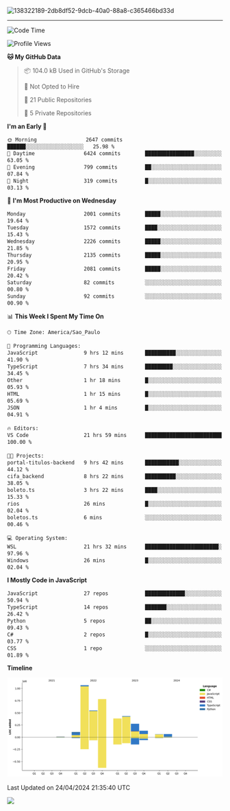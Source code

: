 
![138322189-2db8df52-9dcb-40a0-88a8-c365466bd33d](https://user-images.githubusercontent.com/89656623/214648213-d698ffe7-0c15-4728-8ac0-3e241011cc78.gif)

---

<!--START_SECTION:waka-->
![Code Time](http://img.shields.io/badge/Code%20Time-70%20hrs%2016%20mins-blue)

![Profile Views](http://img.shields.io/badge/Profile%20Views-11-blue)

**🐱 My GitHub Data** 

> 📦 104.0 kB Used in GitHub's Storage 
 > 
> 🚫 Not Opted to Hire
 > 
> 📜 21 Public Repositories 
 > 
> 🔑 5 Private Repositories 
 > 
**I'm an Early 🐤** 

```text
🌞 Morning                2647 commits        ██████░░░░░░░░░░░░░░░░░░░   25.98 % 
🌆 Daytime                6424 commits        ████████████████░░░░░░░░░   63.05 % 
🌃 Evening                799 commits         ██░░░░░░░░░░░░░░░░░░░░░░░   07.84 % 
🌙 Night                  319 commits         █░░░░░░░░░░░░░░░░░░░░░░░░   03.13 % 
```
📅 **I'm Most Productive on Wednesday** 

```text
Monday                   2001 commits        █████░░░░░░░░░░░░░░░░░░░░   19.64 % 
Tuesday                  1572 commits        ████░░░░░░░░░░░░░░░░░░░░░   15.43 % 
Wednesday                2226 commits        █████░░░░░░░░░░░░░░░░░░░░   21.85 % 
Thursday                 2135 commits        █████░░░░░░░░░░░░░░░░░░░░   20.95 % 
Friday                   2081 commits        █████░░░░░░░░░░░░░░░░░░░░   20.42 % 
Saturday                 82 commits          ░░░░░░░░░░░░░░░░░░░░░░░░░   00.80 % 
Sunday                   92 commits          ░░░░░░░░░░░░░░░░░░░░░░░░░   00.90 % 
```


📊 **This Week I Spent My Time On** 

```text
🕑︎ Time Zone: America/Sao_Paulo

💬 Programming Languages: 
JavaScript               9 hrs 12 mins       ██████████░░░░░░░░░░░░░░░   41.90 % 
TypeScript               7 hrs 34 mins       █████████░░░░░░░░░░░░░░░░   34.45 % 
Other                    1 hr 18 mins        █░░░░░░░░░░░░░░░░░░░░░░░░   05.93 % 
HTML                     1 hr 15 mins        █░░░░░░░░░░░░░░░░░░░░░░░░   05.69 % 
JSON                     1 hr 4 mins         █░░░░░░░░░░░░░░░░░░░░░░░░   04.91 % 

🔥 Editors: 
VS Code                  21 hrs 59 mins      █████████████████████████   100.00 % 

🐱‍💻 Projects: 
portal-titulos-backend   9 hrs 42 mins       ███████████░░░░░░░░░░░░░░   44.12 % 
cifa_backend             8 hrs 22 mins       ██████████░░░░░░░░░░░░░░░   38.05 % 
boleto.ts                3 hrs 22 mins       ████░░░░░░░░░░░░░░░░░░░░░   15.33 % 
rios                     26 mins             █░░░░░░░░░░░░░░░░░░░░░░░░   02.04 % 
boletos.ts               6 mins              ░░░░░░░░░░░░░░░░░░░░░░░░░   00.46 % 

💻 Operating System: 
WSL                      21 hrs 32 mins      ████████████████████████░   97.96 % 
Windows                  26 mins             █░░░░░░░░░░░░░░░░░░░░░░░░   02.04 % 
```

**I Mostly Code in JavaScript** 

```text
JavaScript               27 repos            █████████████░░░░░░░░░░░░   50.94 % 
TypeScript               14 repos            ███████░░░░░░░░░░░░░░░░░░   26.42 % 
Python                   5 repos             ██░░░░░░░░░░░░░░░░░░░░░░░   09.43 % 
C#                       2 repos             █░░░░░░░░░░░░░░░░░░░░░░░░   03.77 % 
CSS                      1 repo              ░░░░░░░░░░░░░░░░░░░░░░░░░   01.89 % 
```



**Timeline**

![Lines of Code chart](https://raw.githubusercontent.com/NatanB4/NatanB4/main/assets/bar_graph.png)


 Last Updated on 24/04/2024 21:35:40 UTC
<!--END_SECTION:waka-->
    
  <a href="mailto:natanbarbosa027@gmail.com"><img src="https://img.shields.io/badge/Gmail-D14836?style=for-the-badge&logo=gmail&logoColor=white" target="_blank"></a>


